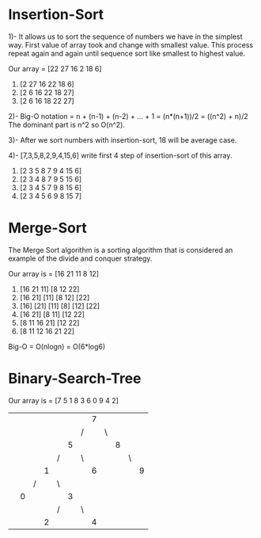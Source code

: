# Insertion-Sort

1)- It allows us to sort the sequence of numbers we have in the simplest way. First value of array took and change with smallest value. This process repeat again and again until sequence sort like smallest to highest value.

Our array = [22 27 16 2 18 6]

1. [2 27 16 22 18 6]
2. [2 6 16 22 18 27]
3. [2 6 16 18 22 27]

2)- Big-O notation = n + (n-1) + (n-2) + ... + 1 = (n*(n+1))/2 = ((n^2) + n)/2 
The dominant part is n^2 so O(n^2).

3)- After we sort numbers with insertion-sort, 18 will be average case.

4)- [7,3,5,8,2,9,4,15,6] write first 4 step of insertion-sort of this array.

1. [2 3 5 8 7 9 4 15 6]
2. [2 3 4 8 7 9 5 15 6]
3. [2 3 4 5 7 9 8 15 6]
4. [2 3 4 5 6 9 8 15 7]

# Merge-Sort

The Merge Sort algorithm is a sorting algorithm that is considered an example of the divide and conquer strategy.

Our array is = [16 21 11 8 12]

1. [16 21 11] [8 12 22]
2. [16 21] [11] [8 12] [22]
3. [16] [21] [11] [8] [12] [22]
4. [16 21] [8 11] [12 22]
5. [8 11 16 21] [12 22]
6. [8 11 12 16 21 22]

Big-O = O(nlogn) = O(6*log6)


# Binary-Search-Tree 

Our array is = [7 5 1 8 3 6 0 9 4 2]

|             |  |  |     |  |  |  |  |  |  |  |  |
|--           |--|--|-    |- |- |- |- |- |- |- |- |
|             |  |  |     |  |  |  | 7|  |  |  |  |  
|             |  |  |     |  |  | /|  |\ |  |  |  | 
|             |  |  |     |  | 5|  |  |  |8 |  |  | 
|             |  |  |     | /|  |\ |  |  |  |\ |  | 
|             |  |  | 1   |  |  |  |6 |  |  |  | 9|
|             |  | /|     |\ |  |  |  |  |  |  |  |
|             | 0|  |     |  | 3|  |  |  |  |  |  |
|             |  |  |     | /|  |\ |  |  |  |  |  |
|             |  |  |   2 |  |  |  |4 |  |  |  |  |
